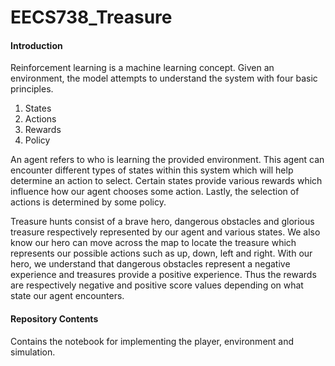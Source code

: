 # EECS738_Treasure

#### Introduction
Reinforcement learning is a machine learning concept. Given an environment, the model attempts to understand the system with four basic principles.

1. States
2. Actions
3. Rewards
4. Policy

An agent refers to who is learning the provided environment. This agent can encounter different types of states within this system which will help determine an action to select. Certain states provide various rewards which influence how our agent chooses some action. Lastly, the selection of actions is determined by some policy.

Treasure hunts consist of a brave hero, dangerous obstacles and glorious treasure respectively represented by our agent and various states. We also know our hero can move across the map to locate the treasure which represents our possible actions such as up, down, left and right. With our hero, we understand that dangerous obstacles represent a negative experience and treasures provide a positive experience. Thus the rewards are respectively negative and positive score values depending on what state our agent encounters.

#### Repository Contents
Contains the notebook for implementing the player, environment and simulation.
